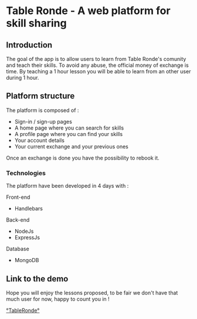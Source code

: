 # Table Ronde - A web platform for skill sharing

## Introduction
The goal of the app is to allow users to learn from Table Ronde's comunity and teach their skills.
To avoid any abuse, the official money of exchange is time. By teaching a 1 hour lesson you will be able to learn from an other user during 1 hour.

## Platform structure

The platform is composed of : 
* Sign-in / sign-up pages
* A home page where you can search for skills
* A profile page where you can find your skills
* Your account details
* Your current exchange and your previous ones

Once an exchange is done you have the possibility to rebook it.

### Technologies
The platform have been developed in 4 days with :

Front-end
* Handlebars

Back-end
* NodeJs
* ExpressJs

Database
* MongoDB

## Link to the demo
Hope you will enjoy the lessons proposed, to be fair we don't have that much user for now, happy to count you in !

[°TableRonde°](https://table-ronde.herokuapp.com/auth/signin)